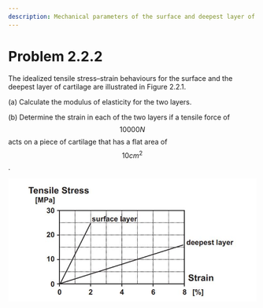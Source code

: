 ```yaml
---
description: Mechanical parameters of the surface and deepest layer of cartilage.
---
```


# Problem 2.2.2

The idealized tensile stress–strain behaviours for the surface and the deepest layer of cartilage are illustrated in Figure 2.2.1.

(a) Calculate the modulus of elasticity for the two layers.

(b) Determine the strain in each of the two layers if a tensile force of $$10000N$$ acts on a piece of cartilage that has a flat area of $$10 cm^2$$.

![Figure 2.2.1: Idealized tensile stress-strain diagram for the surface and the deepest layer of cartilage.](<../../.gitbook/assets/example 2.2.2.JPG>)
